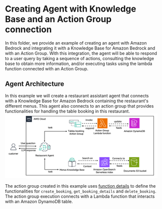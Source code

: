 # Creating Agent with Knowledge Base and an Action Group connection

In this folder, we provide an example of creating an agent with Amazon Bedrock and integrating it with a 
Knowledge Base for Amazon Bedrock and with an Action Group. 
With this integration, the agent will be able to respond to a user query by taking a sequence of actions, 
consulting the knowledge base to obtain more information, and/or executing tasks using the lambda function 
connected with an Action Group.


## Agent Architecture
In this example we will create a restaurant assistant agent that connects with a Knowledge Base for Amazon Bedrock containing the restaurant's different menus. 
This agent also connects to an action group that provides functionalities for handling the table booking in this restaurant. 
![Agents architecture - showing an agent responding on one end using APIs and action groups and then on the end responding to other questions with a knowledge base on a vector database](images/architecture.png)

The action group created in this example uses [function details](https://docs.aws.amazon.com/bedrock/latest/userguide/agents-action-function.html) to define the functionalities for 
`create_booking`, `get_booking_details` and `delete_booking`.
The action group execution connects with a Lambda function that interacts with an Amazon DynamoDB table.
